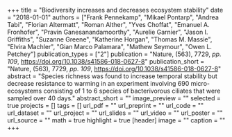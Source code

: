 +++
title = "Biodiversity increases and decreases ecosystem stability"
date = "2018-01-01"
authors = ["Frank Pennekamp", "Mikael Pontarp", "Andrea Tabi", "Florian Altermatt", "Roman Alther", "Yves Choffat", "Emanuel A. Fronhofer", "Pravin Ganesanandamoorthy", "Aurelie Garnier", "Jason I. Griffiths", "Suzanne Greene", "Katherine Horgan", "Thomas M. Massie", "Elvira Machler", "Gian Marco Palamara", "Mathew Seymour", "Owen L. Petchey"]
publication_types = ["2"]
publication = "Nature, (563), 7729, _pp. 109_, https://doi.org/10.1038/s41586-018-0627-8"
publication_short = "Nature, (563), 7729, _pp. 109_, https://doi.org/10.1038/s41586-018-0627-8"
abstract = "Species richness was found to increase temporal stability but decrease resistance to warming in an experiment involving 690 micro-ecosystems consisting of 1 to 6 species of bacterivorous ciliates that were sampled over 40 days."
abstract_short = ""
image_preview = ""
selected = true
projects = []
tags = []
url_pdf = ""
url_preprint = ""
url_code = ""
url_dataset = ""
url_project = ""
url_slides = ""
url_video = ""
url_poster = ""
url_source = ""
math = true
highlight = true
[header]
image = ""
caption = ""
+++
